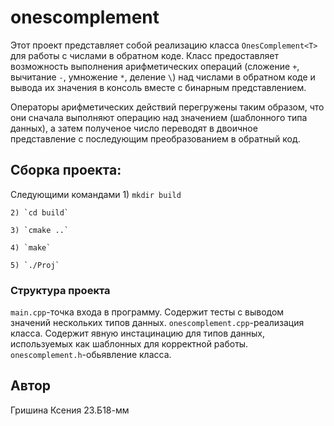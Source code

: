 # onescomplement

Этот проект представляет собой реализацию класса `OnesComplement<T>` для работы с числами в обратном коде. Класс предоставляет возможность выполнения арифметических операций (сложение `+`, вычитание `-`, умножение `*`, деление `\`) над числами в обратном коде и вывода их значения в консоль вместе с бинарным представлением.

Операторы арифметических действий перегружены таким образом, что они сначала выполняют операцию над значением (шаблонного типа данных), а затем полученое число переводят в двоичное представление с последующим преобразованием в обратный код.

## Сборка проекта:
Следующими командами 
    1) `mkdir build `

    2) `cd build`

    3) `cmake ..`

    4) `make`

    5) `./Proj`

### Структура проекта
`main.cpp`-точка входа в программу. Содержит тесты с выводом значений нескольких типов данных.
`onescomplement.cpp`-реализация класса. Содержит явную инстацинацию для типов данных, используемых как шаблонных для корректной работы.
`onescomplement.h`-обьявление класса.

## Автор
Гришина Ксения 23.Б18-мм